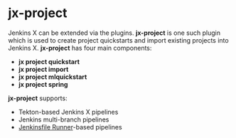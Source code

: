 # jx-project



Jenkins X can be extended via the plugins. **jx-project** is one such plugin which is used to create project quickstarts and import existing projects into Jenkins X. **jx-project** has four main components:

* **jx project quickstart**
* **jx project import**
* **jx project mlquickstart**
* **jx project spring**

**jx-project** supports:

* Tekton-based Jenkins X pipelines
* Jenkins multi-branch pipelines
* [Jenkinsfile Runner](https://github.com/jenkinsci/jenkinsfile-runner)-based pipelines
